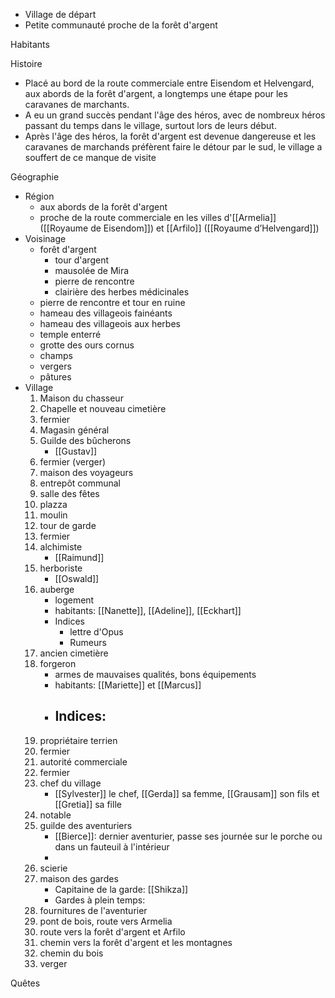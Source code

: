 - Village de départ
- Petite communauté proche de la forêt d'argent


Habitants


Histoire
- Placé au bord de la route commerciale entre Eisendom et Helvengard, aux abords de la forêt d'argent, a longtemps une étape pour les caravanes de marchants.
- A eu un grand succès pendant l'âge des héros, avec de nombreux héros passant du temps dans le village, surtout lors de leurs début.
- Après l'âge des héros, la forêt d'argent est devenue dangereuse et les caravanes de marchands préfèrent faire le détour par le sud, le village a souffert de ce manque de visite


Géographie
- Région
	- aux abords de la forêt d'argent
	- proche de la route commerciale en les villes d'[[Armelia]] ([[Royaume de Eisendom]]) et [[Arfilo]] ([[Royaume d’Helvengard]])
- Voisinage
	- forêt d'argent
		- tour d'argent
		- mausolée de Mira
		- pierre de rencontre
		- clairière des herbes médicinales
	- pierre de rencontre et tour en ruine
	- hameau des villageois fainéants
	- hameau des villageois aux herbes
	- temple enterré
	- grotte des ours cornus
	- champs
	- vergers
	- pâtures
- Village
	1. Maison du chasseur
	2. Chapelle et nouveau cimetière
	3. fermier
	4. Magasin général
	5. Guilde des bûcherons
		- [[Gustav]]
	6. fermier (verger)
	7. maison des voyageurs
	8. entrepôt communal
	9. salle des fêtes
	10. plazza
	11. moulin
	12. tour de garde
	13. fermier
	14. alchimiste
		- [[Raimund]]
	15. herboriste
		- [[Oswald]]
	16. auberge
		- logement
		- habitants: [[Nanette]], [[Adeline]], [[Eckhart]]
		- Indices
			- lettre d'Opus
			- Rumeurs
	17. ancien cimetière
	18. forgeron
		- armes de mauvaises qualités, bons équipements
		- habitants: [[Mariette]] et [[Marcus]]
		- Indices:
			- 
	19. propriétaire terrien
	20. fermier
	21. autorité commerciale
	22. fermier
	23. chef du village
		- [[Sylvester]] le chef, [[Gerda]] sa femme, [[Grausam]] son fils et [[Gretia]] sa fille
	24. notable
	25. guilde des aventuriers
		- [[Bierce]]: dernier aventurier, passe ses journée sur le porche ou dans un fauteuil à l'intérieur
		- 
	26. scierie
	27. maison des gardes
		- Capitaine de la garde: [[Shikza]]
		- Gardes à plein temps: 
	1. fournitures de l'aventurier
	2. pont de bois, route vers Armelia
	3. route vers la forêt d'argent et Arfilo
	4. chemin vers la forêt d'argent et les montagnes
	5. chemin du bois
	6. verger



Quêtes

